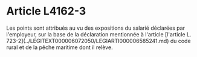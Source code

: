 # Article L4162-3

<p align="left">
  Les points sont attribués au vu des expositions du salarié déclarées par l'employeur, sur la base de la déclaration mentionnée à l'article [l'article L. 723-2](../LEGITEXT000006072050/LEGIARTI000006585241.md) du code rural et de la pêche maritime dont il relève.
</p>
